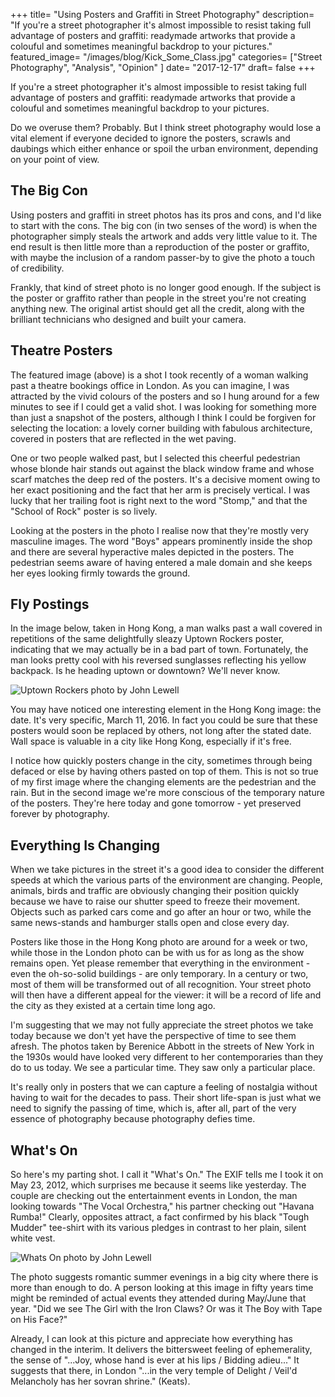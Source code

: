+++
title= "Using Posters and Graffiti in Street Photography"
description= "If you're a street photographer it's almost impossible to resist taking full advantage of posters and graffiti: readymade artworks that provide a colouful and sometimes meaningful backdrop to your pictures."
featured_image= "/images/blog/Kick_Some_Class.jpg"
categories= ["Street Photography", "Analysis", "Opinion" ]
date= "2017-12-17"
draft= false
+++

If you're a street photographer it's almost impossible to resist taking full advantage of posters and graffiti: readymade artworks that provide a colouful and sometimes meaningful backdrop to your pictures.

Do we overuse them? Probably. But I think street photography would lose a vital element if everyone decided to ignore the posters, scrawls and daubings which either enhance or spoil the urban environment, depending on your point of view.

## The Big Con
  
Using posters and graffiti in street photos has its pros and cons, and I'd like to start with the cons. The big con (in two senses of the word) is when the photographer simply steals the artwork and adds very little value to it. The end result is then little more than a reproduction of the poster or graffito, with maybe the inclusion of a random passer-by to give the photo a touch of credibility.

Frankly, that kind of street photo is no longer good enough. If the subject is the poster or graffito rather than people in the street you're not creating anything new. The original artist should get all the credit, along with the brilliant technicians who designed and built your camera.

## Theatre Posters
  
The featured image (above) is a shot I took recently of a woman walking past a theatre bookings office in London. As you can imagine, I was attracted by the vivid colours of the posters and so I hung around for a few minutes to see if I could get a valid shot. I was looking for something more than just a snapshot of the posters, although I think I could be forgiven for selecting the location: a lovely corner building with fabulous architecture, covered in posters that are reflected in the wet paving.

One or two people walked past, but I selected this cheerful pedestrian whose blonde hair stands out against the black window frame and whose scarf matches the deep red of the posters. It's a decisive moment owing to her exact positioning and the fact that her arm is precisely vertical. I was lucky that her trailing foot is right next to the word "Stomp," and that the "School of Rock" poster is so lively.

Looking at the posters in the photo I realise now that they're mostly very masculine images. The word "Boys" appears prominently inside the shop and there are several hyperactive males depicted in the posters. The pedestrian seems aware of having entered a male domain and she keeps her eyes looking firmly towards the ground.

## Fly Postings
  
In the image below, taken in Hong Kong, a man walks past a wall covered in repetitions of the same delightfully sleazy Uptown Rockers poster, indicating that we may actually be in a bad part of town. Fortunately, the man looks pretty cool with his reversed sunglasses reflecting his yellow backpack. Is he heading uptown or downtown? We'll never know.

<img class="lazyload" data-src="/images/blog/Uptown_Rockers.jpg" alt="Uptown Rockers photo by John Lewell">

You may have noticed one interesting element in the Hong Kong image: the date. It's very specific, March 11, 2016. In fact you could be sure that these posters would soon be replaced by others, not long after the stated date. Wall space is valuable in a city like Hong Kong, especially if it's free.

I notice how quickly posters change in the city, sometimes through being defaced or else by having others pasted on top of them. This is not so true of my first image where the changing elements are the pedestrian and the rain. But in the second image we're more conscious of the temporary nature of the posters. They're here today and gone tomorrow - yet preserved forever by photography.

## Everything Is Changing
  
When we take pictures in the street it's a good idea to consider the different speeds at which the various parts of the environment are changing. People, animals, birds and traffic are obviously changing their position quickly because we have to raise our shutter speed to freeze their movement. Objects such as parked cars come and go after an hour or two, while the same news-stands and hamburger stalls open and close every day.

Posters like those in the Hong Kong photo are around for a week or two, while those in the London photo can be with us for as long as the show remains open. Yet please remember that everything in the environment - even the oh-so-solid buildings - are only temporary. In a century or two, most of them will be transformed out of all recognition. Your street photo will then have a different appeal for the viewer: it will be a record of life and the city as they existed at a certain time long ago.

I'm suggesting that we may not fully appreciate the street photos we take today because we don't yet have the perspective of time to see them afresh. The photos taken by Berenice Abbott in the streets of New York in the 1930s would have looked very different to her contemporaries than they do to us today. We see a particular time. They saw only a particular place.

It's really only in posters that we can capture a feeling of nostalgia without having to wait for the decades to pass. Their short life-span is just what we need to signify the passing of time, which is, after all, part of the very essence of photography because photography defies time.

## What's On
  
So here's my parting shot. I call it "What's On." The EXIF tells me I took it on May 23, 2012, which surprises me because it seems like yesterday. The couple are checking out the entertainment events in London, the man looking towards "The Vocal Orchestra," his partner checking out "Havana Rumba!" Clearly, opposites attract, a fact confirmed by his black "Tough Mudder" tee-shirt with its various pledges in contrast to her plain, silent white vest.

<img class="lazyload" data-src="/images/blog/Whats-On.jpg" alt="Whats On photo by John Lewell">

The photo suggests romantic summer evenings in a big city where there is more than enough to do. A person looking at this image in fifty years time might be reminded of actual events they attended during May/June that year. "Did we see The Girl with the Iron Claws? Or was it The Boy with Tape on His Face?"

Already, I can look at this picture and appreciate how everything has changed in the interim. It delivers the bittersweet feeling of ephemerality, the sense of "...Joy, whose hand is ever at his lips / Bidding adieu..." It suggests that there, in London "...in the very temple of Delight / Veil'd Melancholy has her sovran shrine." (Keats).